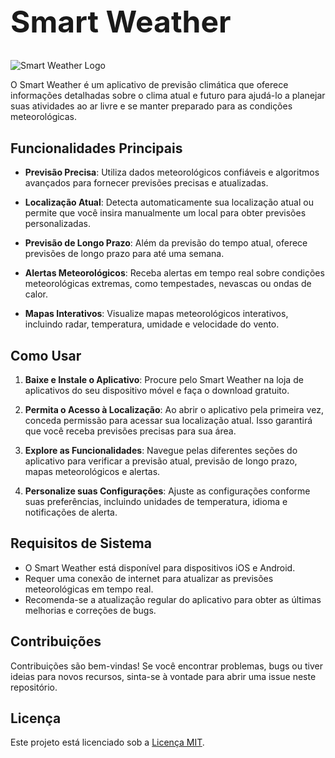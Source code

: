 <h1 style="font-size: 48px;">Smart Weather</h1>

![Smart Weather Logo](smart_weather_logo.png)

O Smart Weather é um aplicativo de previsão climática que oferece informações detalhadas sobre o clima atual e futuro para ajudá-lo a planejar suas atividades ao ar livre e se manter preparado para as condições meteorológicas.

## Funcionalidades Principais

- **Previsão Precisa**: Utiliza dados meteorológicos confiáveis e algoritmos avançados para fornecer previsões precisas e atualizadas.
  
- **Localização Atual**: Detecta automaticamente sua localização atual ou permite que você insira manualmente um local para obter previsões personalizadas.
  
- **Previsão de Longo Prazo**: Além da previsão do tempo atual, oferece previsões de longo prazo para até uma semana.
  
- **Alertas Meteorológicos**: Receba alertas em tempo real sobre condições meteorológicas extremas, como tempestades, nevascas ou ondas de calor.
  
- **Mapas Interativos**: Visualize mapas meteorológicos interativos, incluindo radar, temperatura, umidade e velocidade do vento.
  
## Como Usar

1. **Baixe e Instale o Aplicativo**: Procure pelo Smart Weather na loja de aplicativos do seu dispositivo móvel e faça o download gratuito.

2. **Permita o Acesso à Localização**: Ao abrir o aplicativo pela primeira vez, conceda permissão para acessar sua localização atual. Isso garantirá que você receba previsões precisas para sua área.

3. **Explore as Funcionalidades**: Navegue pelas diferentes seções do aplicativo para verificar a previsão atual, previsão de longo prazo, mapas meteorológicos e alertas.

4. **Personalize suas Configurações**: Ajuste as configurações conforme suas preferências, incluindo unidades de temperatura, idioma e notificações de alerta.

## Requisitos de Sistema

- O Smart Weather está disponível para dispositivos iOS e Android.
- Requer uma conexão de internet para atualizar as previsões meteorológicas em tempo real.
- Recomenda-se a atualização regular do aplicativo para obter as últimas melhorias e correções de bugs.

## Contribuições

Contribuições são bem-vindas! Se você encontrar problemas, bugs ou tiver ideias para novos recursos, sinta-se à vontade para abrir uma issue neste repositório.

## Licença

Este projeto está licenciado sob a [Licença MIT](LICENSE).
